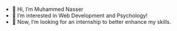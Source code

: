 - 👋 Hi, I’m Muhammed Nasser
- 👀 I’m interested in Web Development and Psychology!
- 💞️ Now, I’m looking for an internship to better enhance my skills.

<!---
Muhammed4E/Muhammed4E is a ✨ special ✨ repository because its `README.md` (this file) appears on your GitHub profile.
You can click the Preview link to take a look at your changes.
--->
